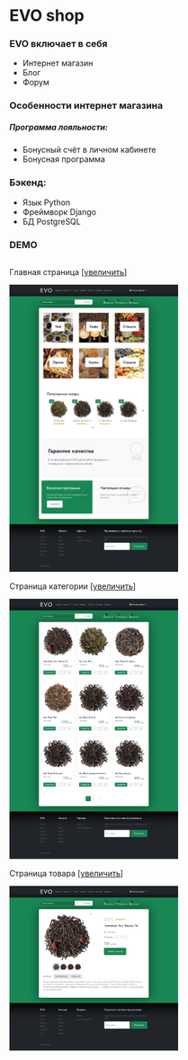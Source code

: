 <h1>EVO shop</h1>

<h3>EVO включает в себя</h3>
<ul>
    <li>Интернет магазин</li>
    <li>Блог</li>
    <li>Форум</li>
</ul>

<h3>Особенности интернет магазина</h3>
<h5>Программа лояльности:</h5>
<ul>
    <li>Бонусный счёт в личном кабинете</li>
    <li>Бонусная программа</li>
</ul>

<h3>Бэкенд:</h3>
<ul>
    <li>Язык Python</li>
    <li>Фреймворк Django</li>
    <li>БД PostgreSQL</li>
</ul>

<h3>DEMO</h3>
<div style="float:left; width: 300px;">
<p>Главная страница [<a href="https://github.com/AlexKaikin/EVOshop/raw/working/media/demo/index.png" target="_blanck">увеличить</a>]</p>
<img src="https://github.com/AlexKaikin/EVOshop/raw/working/media/demo/index.png" width="300" alt="Главная страница">
</div>
<div style="float:left; width: 300px;">
<p>Страница категории [<a href="https://github.com/AlexKaikin/EVOshop/raw/working/media/demo/category.png" target="_blanck">увеличить</a>]</p>
<img src="https://github.com/AlexKaikin/EVOshop/raw/working/media/demo/category.png" width="300" alt="Страница категории">
</div>
<div style="float:left; width: 300px;">
<p>Страница товара [<a href="https://github.com/AlexKaikin/EVOshop/raw/working/media/demo/product.png" target="_blanck">увеличить</a>]</p>
<img src="https://github.com/AlexKaikin/EVOshop/raw/working/media/demo/product.png" width="300" alt="Страница товара">
</div>


